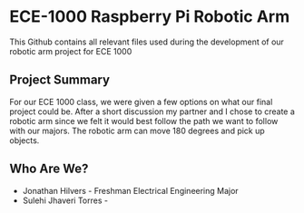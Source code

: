 # ECE-1000 Raspberry Pi Robotic Arm
This Github contains all relevant files used during the development of our robotic arm project for ECE 1000

## Project Summary
For our ECE 1000 class, we were given a few options on what our final project could be. After a short discussion my partner and I chose to create a robotic arm since we felt it would best follow the path we want to follow with our majors. The robotic arm can move 180 degrees and pick up objects.

## Who Are We?
- Jonathan Hilvers - Freshman Electrical Engineering Major
- Sulehi Jhaveri Torres - 
